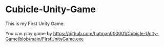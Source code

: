 # Cubicle-Unity-Game
 
This is my First Unity Game.

You can play game by https://github.com/batman000001/Cubicle-Unity-Game/blob/main/FirstUnityGame.exe
